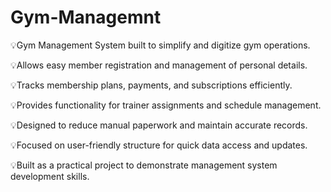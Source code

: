 # Gym-Managemnt
💡Gym Management System built to simplify and digitize gym operations.

💡Allows easy member registration and management of personal details.

💡Tracks membership plans, payments, and subscriptions efficiently.

💡Provides functionality for trainer assignments and schedule management.

💡Designed to reduce manual paperwork and maintain accurate records.

💡Focused on user-friendly structure for quick data access and updates.

💡Built as a practical project to demonstrate management system development skills.
